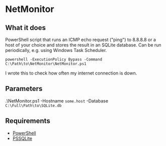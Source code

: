 # NetMonitor
## What it does
PowerShell script that runs an ICMP echo request ("ping") to 8.8.8.8 or a host of your choice and stores the result in an SQLite database. Can be run periodically, e.g. using Windows Task Scheduler.

`powershell -ExecutionPolicy Bypass -Command C:\Path\to\NetMonitor\NetMonitor.ps1`

I wrote this to check how often my internet connection is down.

## Parameters
.\NetMonitor.ps1 -Hostname `some.host` -Database `C:\Full\Path\to\SQLite.db`

## Requirements
* [PowerShell](https://github.com/PowerShell/PowerShell)
* [PSSQLite](https://github.com/RamblingCookieMonster/PSSQLite)

